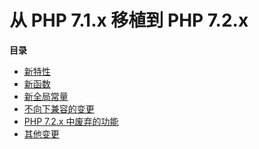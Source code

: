 从 PHP 7.1.x 移植到 PHP 7.2.x
=============================

**目录**

-   [新特性](/migration72/new-features.html)
-   [新函数](/migration72/new-functions.html)
-   [新全局常量](/migration72/constants.html)
-   [不向下兼容的变更](/migration72/incompatible.html)
-   [PHP 7.2.x 中废弃的功能](/migration72/deprecated.html)
-   [其他变更](/migration72/other-changes.html)
